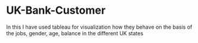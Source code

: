 # UK-Bank-Customer
In this I have used tableau for visualization how they behave on the basis of the jobs, gender, age, balance in the different UK states
